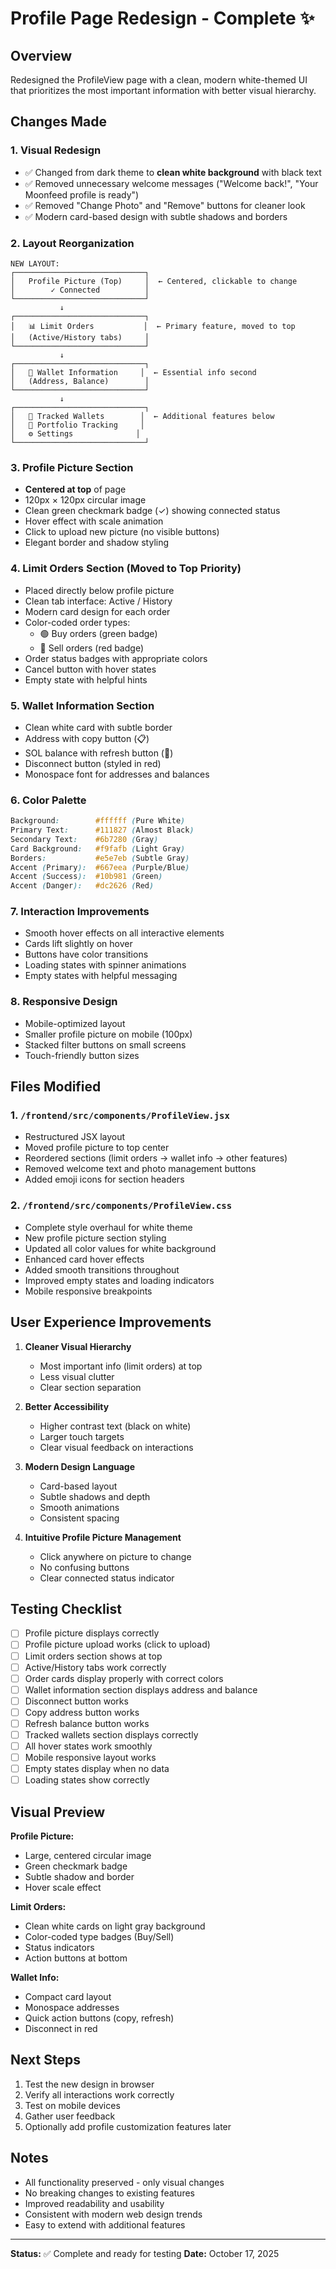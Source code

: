 # Profile Page Redesign - Complete ✨

## Overview
Redesigned the ProfileView page with a clean, modern white-themed UI that prioritizes the most important information with better visual hierarchy.

## Changes Made

### 1. **Visual Redesign**
- ✅ Changed from dark theme to **clean white background** with black text
- ✅ Removed unnecessary welcome messages ("Welcome back!", "Your Moonfeed profile is ready")
- ✅ Removed "Change Photo" and "Remove" buttons for cleaner look
- ✅ Modern card-based design with subtle shadows and borders

### 2. **Layout Reorganization**
```
NEW LAYOUT:
┌─────────────────────────────┐
│   Profile Picture (Top)     │  ← Centered, clickable to change
│        ✓ Connected          │
└─────────────────────────────┘
           ↓
┌─────────────────────────────┐
│   📊 Limit Orders           │  ← Primary feature, moved to top
│   (Active/History tabs)     │
└─────────────────────────────┘
           ↓
┌─────────────────────────────┐
│   💼 Wallet Information     │  ← Essential info second
│   (Address, Balance)        │
└─────────────────────────────┘
           ↓
┌─────────────────────────────┐
│   👀 Tracked Wallets        │  ← Additional features below
│   🎯 Portfolio Tracking     │
│   ⚙️ Settings              │
└─────────────────────────────┘
```

### 3. **Profile Picture Section**
- **Centered at top** of page
- 120px × 120px circular image
- Clean green checkmark badge (✓) showing connected status
- Hover effect with scale animation
- Click to upload new picture (no visible buttons)
- Elegant border and shadow styling

### 4. **Limit Orders Section** (Moved to Top Priority)
- Placed directly below profile picture
- Clean tab interface: Active / History
- Modern card design for each order
- Color-coded order types:
  - 🟢 Buy orders (green badge)
  - 🔴 Sell orders (red badge)
- Order status badges with appropriate colors
- Cancel button with hover states
- Empty state with helpful hints

### 5. **Wallet Information Section**
- Clean white card with subtle border
- Address with copy button (📋)
- SOL balance with refresh button (🔄)
- Disconnect button (styled in red)
- Monospace font for addresses and balances

### 6. **Color Palette**
```css
Background:        #ffffff (Pure White)
Primary Text:      #111827 (Almost Black)
Secondary Text:    #6b7280 (Gray)
Card Background:   #f9fafb (Light Gray)
Borders:           #e5e7eb (Subtle Gray)
Accent (Primary):  #667eea (Purple/Blue)
Accent (Success):  #10b981 (Green)
Accent (Danger):   #dc2626 (Red)
```

### 7. **Interaction Improvements**
- Smooth hover effects on all interactive elements
- Cards lift slightly on hover
- Buttons have color transitions
- Loading states with spinner animations
- Empty states with helpful messaging

### 8. **Responsive Design**
- Mobile-optimized layout
- Smaller profile picture on mobile (100px)
- Stacked filter buttons on small screens
- Touch-friendly button sizes

## Files Modified

### 1. `/frontend/src/components/ProfileView.jsx`
- Restructured JSX layout
- Moved profile picture to top center
- Reordered sections (limit orders → wallet info → other features)
- Removed welcome text and photo management buttons
- Added emoji icons for section headers

### 2. `/frontend/src/components/ProfileView.css`
- Complete style overhaul for white theme
- New profile picture section styling
- Updated all color values for white background
- Enhanced card hover effects
- Added smooth transitions throughout
- Improved empty states and loading indicators
- Mobile responsive breakpoints

## User Experience Improvements

1. **Cleaner Visual Hierarchy**
   - Most important info (limit orders) at top
   - Less visual clutter
   - Clear section separation

2. **Better Accessibility**
   - Higher contrast text (black on white)
   - Larger touch targets
   - Clear visual feedback on interactions

3. **Modern Design Language**
   - Card-based layout
   - Subtle shadows and depth
   - Smooth animations
   - Consistent spacing

4. **Intuitive Profile Picture Management**
   - Click anywhere on picture to change
   - No confusing buttons
   - Clear connected status indicator

## Testing Checklist

- [ ] Profile picture displays correctly
- [ ] Profile picture upload works (click to upload)
- [ ] Limit orders section shows at top
- [ ] Active/History tabs work correctly
- [ ] Order cards display properly with correct colors
- [ ] Wallet information section displays address and balance
- [ ] Disconnect button works
- [ ] Copy address button works
- [ ] Refresh balance button works
- [ ] Tracked wallets section displays correctly
- [ ] All hover states work smoothly
- [ ] Mobile responsive layout works
- [ ] Empty states display when no data
- [ ] Loading states show correctly

## Visual Preview

**Profile Picture:**
- Large, centered circular image
- Green checkmark badge
- Subtle shadow and border
- Hover scale effect

**Limit Orders:**
- Clean white cards on light gray background
- Color-coded type badges (Buy/Sell)
- Status indicators
- Action buttons at bottom

**Wallet Info:**
- Compact card layout
- Monospace addresses
- Quick action buttons (copy, refresh)
- Disconnect in red

## Next Steps

1. Test the new design in browser
2. Verify all interactions work correctly
3. Test on mobile devices
4. Gather user feedback
5. Optionally add profile customization features later

## Notes

- All functionality preserved - only visual changes
- No breaking changes to existing features
- Improved readability and usability
- Consistent with modern web design trends
- Easy to extend with additional features

---

**Status:** ✅ Complete and ready for testing
**Date:** October 17, 2025
